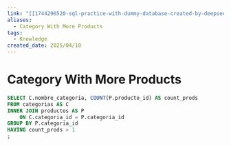 ```yaml
---
link: "[[1744296520-sql-practice-with-dummy-database-created-by-deepseek|SQL Practice Deepseek]]"
aliases:
  - Category With More Products
tags:
  - Knowledge
created_date: 2025/04/10
---
```

# Category With More Products
```SQL
SELECT C.nombre_categoria, COUNT(P.producto_id) AS count_prods
FROM categorias AS C
INNER JOIN productos AS P
	ON C.categoria_id = P.categoria_id
GROUP BY P.categoria_id
HAVING count_prods > 1
;
```
